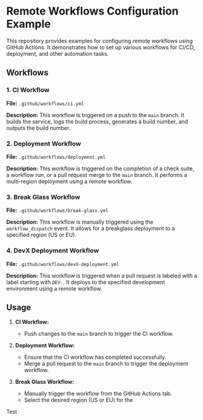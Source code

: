 # Remote Workflows Configuration Example

This repository provides examples for configuring remote workflows using GitHub Actions. It demonstrates how to set up various workflows for CI/CD, deployment, and other automation tasks.

## Workflows

### 1. CI Workflow
**File:** `.github/workflows/ci.yml`

**Description:** This workflow is triggered on a push to the `main` branch. It builds the service, logs the build process, generates a build number, and outputs the build number.

### 2. Deployment Workflow
**File:** `.github/workflows/deployment.yml`

**Description:** This workflow is triggered on the completion of a check suite, a workflow run, or a pull request merge to the `main` branch. It performs a multi-region deployment using a remote workflow.

### 3. Break Glass Workflow
**File:** `.github/workflows/break-glass.yml`

**Description:** This workflow is manually triggered using the `workflow_dispatch` event. It allows for a breakglass deployment to a specified region (US or EU).

### 4. DevX Deployment Workflow
**File:** `.github/workflows/devX-deployment.yml`

**Description:** This workflow is triggered when a pull request is labeled with a label starting with `DEV-`. It deploys to the specified development environment using a remote workflow.

## Usage

1. **CI Workflow:**
    - Push changes to the `main` branch to trigger the CI workflow.

2. **Deployment Workflow:**
    - Ensure that the CI workflow has completed successfully.
    - Merge a pull request to the `main` branch to trigger the deployment workflow.

3. **Break Glass Workflow:**
    - Manually trigger the workflow from the GitHub Actions tab.
    - Select the desired region (US or EU) for the


Test